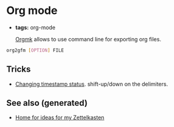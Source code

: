 # Org mode

-   **tags:** org-mode
    
    [Orgmk](https://github.com/fniessen/orgmk#orga966e29) allows to use command line for exporting org files.

```bash
org2gfm [OPTION] FILE
```


## Tricks

-   [Changing timestamp status](https://emacs.stackexchange.com/questions/37430/change-date-from-active-to-inactive). shift-up/down on the delimiters.


## See also (generated)

-   [Home for ideas for my Zettelkasten](../README.md)
